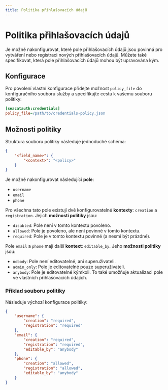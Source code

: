 ```yaml
---
title: Politika přihlašovacích údajů
---
```


# Politika přihlašovacích údajů

Je možné nakonfigurovat, které pole přihlašovacích údajů jsou povinná pro vytváření nebo registraci nových přihlašovacích údajů. 
Můžete také specifikovat, která pole přihlašovacích údajů mohou být upravována kým.

## Konfigurace

Pro povolení vlastní konfigurace přidejte možnost `policy_file` do konfiguračního souboru služby 
a specifikujte cestu k vašemu souboru politiky:

```ini
[seacatauth:credentials]
policy_file=/path/to/credentials-policy.json
```

## Možnosti politiky

Struktura souboru politiky následuje jednoduché schéma:

```json
{
    "<field_name>": {
        "<context>": "<policy>"
    }
}
```

Je možné nakonfigurovat následující **pole**:
- `username`
- `email`
- `phone`

Pro všechna tato pole existují dvě konfigurovatelné **kontexty**: `creation` a `registration`.
Jejich **možnosti politiky** jsou:
- `disabled`: Pole není v tomto kontextu povoleno.
- `allowed`: Pole je povoleno, ale není povinné v tomto kontextu.
- `required`: Pole je v tomto kontextu povinné (a nesmí být prázdné).

Pole `email` a `phone` mají další **kontext**: `editable_by`.
Jeho **možnosti politiky** jsou:
- `nobody`: Pole není editovatelné, ani superuživateli.
- `admin_only`: Pole je editovatelné pouze superuživateli.
- `anybody`: Pole je editovatelné kýmkoli. To také umožňuje aktualizaci pole ve vlastních přihlašovacích údajích.

### Příklad souboru politiky

Následuje výchozí konfigurace politiky:

```json
{
	"username": {
		"creation": "required",
		"registration": "required"
	},
	"email": {
		"creation": "required",
		"registration": "required",
		"editable_by": "anybody"
	},
	"phone": {
		"creation": "allowed",
		"registration": "allowed",
		"editable_by": "anybody"
	}
}
```